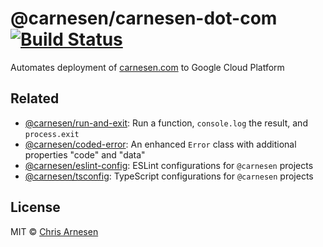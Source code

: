 # @carnesen/carnesen-dot-com [![Build Status](https://travis-ci.com/carnesen/carnesen-dot-com.svg?branch=master)](https://travis-ci.com/carnesen/carnesen-dot-com)

Automates deployment of [carnesen.com](https://carnesen.com) to Google Cloud Platform

## Related
- [@carnesen/run-and-exit](https://github.com/carnesen/run-and-exit): Run a function, `console.log` the result, and `process.exit`
- [@carnesen/coded-error](https://github.com/carnesen/coded-error): An enhanced `Error` class with additional properties "code" and "data"
- [@carnesen/eslint-config](https://github.com/carnesen/eslint-config): ESLint configurations for `@carnesen` projects
- [@carnesen/tsconfig](https://github.com/carnesen/tsconfig): TypeScript configurations for `@carnesen` projects

## License
MIT © [Chris Arnesen](https://www.carnesen.com)
